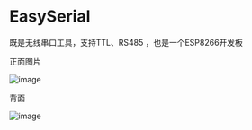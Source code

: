 # EasySerial
既是无线串口工具，支持TTL、RS485 ，也是一个ESP8266开发板

正面图片

![image](https://user-images.githubusercontent.com/65395051/133951915-5a4dc873-b517-43c2-ac97-fc7c411af8f0.png)

背面

![image](https://user-images.githubusercontent.com/65395051/133952218-a25b9f55-9c88-4336-b00f-1ea9cee8c961.png)





